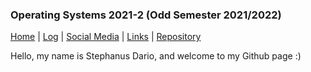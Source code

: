 ### Operating Systems 2021-2 (Odd Semester 2021/2022)

[Home](https://github.com/stephanusdario) | [Log](TXT/mylog.txt) | [Social Media](/socialMedia.md) | [Links](web.md) | [Repository](https://github.com/stephanusdario/os212/)

Hello, my name is Stephanus Dario, and welcome to my Github page :)
